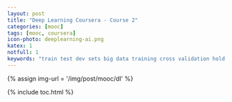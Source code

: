 ```yaml
---
layout: post
title: "Deep Learning Coursera - Course 2"
categories: [mooc]
tags: [mooc, coursera]
icon-photo: deeplearning-ai.png
katex: 1
notfull: 1
keywords: "train test dev sets big data training cross validation hold out mismatched distribution bias variance underfitting overfitting just right high low recipe machine learning tradeoff supervised learning unsupervised regularization logistic regression neural network deep learning L1 L2 Frobenius norm weight decay lambda variance problem implementation dropout regularization inverted dropout keep prob make prediction computer vision frequently downside drawback data augmentation horizontally flip double size distortion zoom rotate early stopping orthoganalization mean normalize unnormalized vanishing exploding gradients weight initialization relu tanh gradient checking euclide distance debug"
---
```


{% assign img-url = '/img/post/mooc/dl' %}

{% include toc.html %}